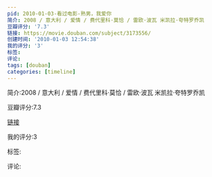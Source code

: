 ```yaml
---
pid: 2010-01-03-看过电影-熟男，我爱你
简介: 2008 / 意大利 / 爱情 / 费代里科·莫恰 / 雷欧·波瓦 米凯拉·夸特罗乔凯
豆瓣评分: '7.3'
链接: https://movie.douban.com/subject/3173556/
创建时间: '2010-01-03 12:54:38'
我的评分: '3'
标签:
评论:
tags: [douban]
categories: [timeline]
---
```

简介:2008 / 意大利 / 爱情 / 费代里科·莫恰 / 雷欧·波瓦 米凯拉·夸特罗乔凯

豆瓣评分:7.3

[链接](https://movie.douban.com/subject/3173556/)

我的评分:3

标签:

评论:

